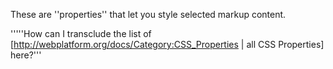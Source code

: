 These are ''properties'' that let you style selected markup content.

'''''How can I transclude the list of [http://webplatform.org/docs/Category:CSS_Properties | all CSS Properties] here?'''